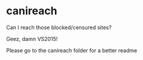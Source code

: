 # canireach
Can I reach those blocked/censured sites?

Geez, damn VS2015!

Please go to the canireach folder for a better readme
